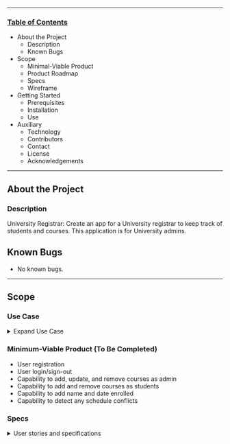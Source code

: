 --------------------------------

### <u>Table of Contents</u>
* About the Project
    * Description
    * Known Bugs
* Scope 
    * Minimal-Viable Product
    * Product Roadmap
    * Specs 
    * Wireframe
* Getting Started 
    * Prerequisites
    * Installation 
    * Use
* Auxiliary 
    * Technology
    * Contributors
    * Contact 
    * License
    * Acknowledgements 

--------------------------------

## About the Project

### Description
University Registrar: Create an app for a University registrar to keep track of students and courses. This application is for University admins.

## Known Bugs

* No known bugs. 

--------------------------------

## Scope

### Use Case 
<details>
<summary>Expand Use Case </summary>
</details>

### Minimum-Viable Product (To Be Completed)
  * User registration 
  * User login/sign-out 
  * Capability to add, update, and remove courses as admin 
  * Capability to add and remove courses as students 
  * Capability to add name and date enrolled 
  * Capability to detect any schedule conflicts 

### Specs 

<details>
<summary>User stories and specifications</summary>
<table>
  <tr>
    <th> Story 01 </th>
  </tr>
  <tr>
    <td> User Story </td>
    <td> As an Admin, I want to be able to add courses to the Reigistrar, so students can enrolled for the upcoming academic term.</td>
  <tr>
    <td>Behavior 01-A</td>
    <td>User is able to browse the courses and select the course of their choice.</td>
  </tr>
  <tr>
    <td>Input</td>
    <td>"Add a Course"</td>
  </tr>
  <tr>
    <td>Output</td>
    <td>Query the courses that are offered in department selected</td>
  </tr>
  <tr>
    <td>Completion</td>
    <td>False</td>
  </tr>
<table>

## Setup and Use

### Prerequisites
* Understanding of Markdown and HTML languages 
* Option 1: [VisualStudioCode](https://www.npmjs.com/)

### Installation 
1. Navigate to 
2. Clone the repository:

### Use 
* Use preferred IDE or Text Editor to review documentation 

### MVP 
* VisualStudio Code 

  



